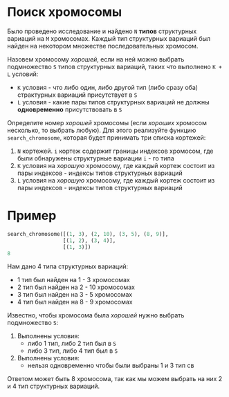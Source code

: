 # Поиск хромосомы

Было проведено исследование и найдено `N` **типов** структурных вариаций на `M` хромосомах.
Каждый тип структурных вариаций был найден на некотором множестве последовательных хромосом.

Назовем хромосому *хорошей*, если на ней можно выбрать подмножество `S` типов структурных вариаций, 
таких что выполнено `K + L` условий:
* `K` условия - что либо один, либо другой тип (либо сразу оба) страктурных вариаций присутствует в `S` 
* `L` условия - какие пары типов структурных вариаций не должны **одновременно** присутствовать в `S`

Определите номер *хорошей* хромосомы (если *хороших* хромосом несколько, то выбрать любую). 
Для этого реализуйте функцию `search_chromosome`, которая будет принимать три 
списка кортежей:
1. `N` кортежей. `i` кортеж содержит границы индексов хромосом, где были обнаружены структурные вариации `i` - го типа 
2. `K` условия на *хорошую* хромосому, где каждый кортеж состоит из пары индексов - индексы типов структурных вариаций
3. `L` условия на *хорошую* хромосому, где каждый кортеж состоит из пары индексов - индексы типов структурных вариаций


# Пример

```python
search_chromosome([(1, 3), (2, 10), (3, 5), (8, 9)], 
                  [(1, 2), (3, 4)], 
                  [(1, 3)])
8

```

Нам дано 4 типа структурных вариаций: 
* 1 тип был найден на 1 - 3 хромосомах
* 2 тип был найден на 2 - 10 хромосомах
* 3 тип был найден на 3 - 5 хромосомах
* 4 тип был найден на 8 - 9 хромосомах

Известно, чтобы хромосома была *хорошей* нужно выбрать подмножество `S`:
1. Выполнены условия:
    * либо 1 тип, либо 2 тип был в `S`
    * либо 3 тип, либо 4 тип был в `S`
2. Выполнены условия:
    * нельзя одновременно чтобы были выбраны 1 и 3 тип св
    
Ответом может быть 8 хромосома, так как мы можем выбрать на них 2 и 4 тип структурных вариаций. 
